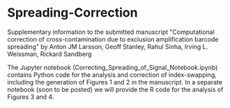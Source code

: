 # Spreading-Correction

Supplementary information to the submitted manuscript  "Computational correction of cross-contamination due to exclusion amplification barcode spreading" by Anton JM Larsson, Geoff	Stanley, Rahul	Sinha, Irving	L.	Weissman,	Rickard	Sandberg

The Jupyter notebook (Correcting_Spreading_of_Signal_Notebook.ipynb) contains Python code for the analysis and correction of index-swapping, including the generation of Figures 1 and 2 in the manuscript. In a separate notebook (soon to be posted) we will provide the R code for the analysis of Figures 3 and 4.
